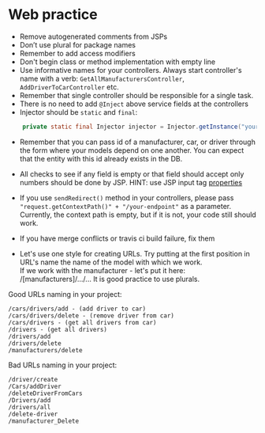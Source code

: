 # Web practice

* Remove autogenerated comments from JSPs
* Don’t use plural for package names
* Remember to add access modifiers
* Don't begin class or method implementation with empty line
* Use informative names for your controllers. Always start controller's name with a verb:
`GetAllManufacturersController`, `AddDriverToCarController` etc.
* Remember that single controller should be responsible for a single task.
* There is no need to add `@Inject` above service fields at the controllers
* Injector should be `static` and `final`:  
```java
    private static final Injector injector = Injector.getInstance("your.package");
```
* Remember that you can pass id of a manufacturer, car, or driver through the form where your models depend on one another. 
You can expect that the entity with this id already exists in the DB.
* All checks to see if any field is empty or that field should accept only numbers should be done by JSP. 
HINT: use JSP input tag [properties](https://www.w3schools.com/html/html_form_input_types.asp)

* If you use `sendRedirect()` method in your controllers, please pass `"request.getContextPath()" + "/your-endpoint"` as a parameter.
Currently, the context path is empty, but if it is not, your code still should work.

* If you have merge conflicts or travis ci build failure, fix them 
* Let's use one style for creating URLs. Try putting at the first position in URL's name the name of the model with which we work.  
  If we work with the manufacturer - let's put it here: /[manufacturers]/.../... It is good practice to use plurals.

Good URLs naming in your project:
```
/cars/drivers/add - (add driver to car)
/cars/drivers/delete - (remove driver from car)
/cars/drivers - (get all drivers from car)
/drivers - (get all drivers)
/drivers/add
/drivers/delete
/manufacturers/delete
```
Bad URLs naming in your project:
```
/driver/create
/Cars/addDriver
/deleteDriverFromCars
/Drivers/add
/drivers/all
/delete-driver
/manufacturer_Delete
```
